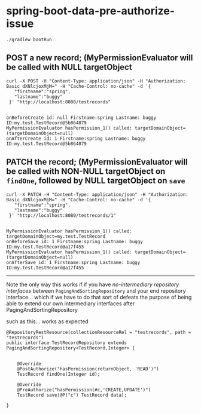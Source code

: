 # spring-boot-data-pre-authorize-issue

```
./gradlew bootRun
```


## POST a new record; (MyPermissionEvaluator will be called with NULL targetObject

```
curl -X POST -H "Content-Type: application/json" -H "Authorization: Basic dXNlcjoxMjM=" -H "Cache-Control: no-cache" -d '{
   "firstname":"spring",
   "lastname":"buggy"
 }' "http://localhost:8080/testrecords"
 
```

```
onBeforeCreate id: null Firstname:spring Lastname: buggy ID:my.test.TestRecord@5b864879
MyPermissionEvaluator hasPermission_1() called: targetDomainObject=(targetDomainObject=null)
onAfterCreate id: 1 Firstname:spring Lastname: buggy ID:my.test.TestRecord@5b864879
```


## PATCH the record; (MyPermissionEvaluator will be called with NON-NULL targetObject on `findOne`, followed by NULL targetObject on `save`

```
curl -X PATCH -H "Content-Type: application/json" -H "Authorization: Basic dXNlcjoxMjM=" -H "Cache-Control: no-cache" -d '{
   "firstname":"spring",
   "lastname":"buggy"
 }' "http://localhost:8080/testrecords/1"
 
```

```
MyPermissionEvaluator hasPermission_1() called: targetDomainObject=my.test.TestRecord
onBeforeSave id: 1 Firstname:spring Lastname: buggy ID:my.test.TestRecord@a17f455
MyPermissionEvaluator hasPermission_1() called: targetDomainObject=(targetDomainObject=null)
onAfterSave id: 1 Firstname:spring Lastname: buggy ID:my.test.TestRecord@a17f455
```

----------

Note the only way this works if if you have *no-intermediary repository interfaces* between `PagingAndSortingRepository` and your end repository interface... which if we have to do that sort of defeats the purpose of being able to extend our own intermediary interfaces after PagingAndSortingRepository

such as this... works as expected

```
@RepositoryRestResource(collectionResourceRel = "testrecords", path = "testrecords")
public interface TestRecordRepository extends PagingAndSortingRepository<TestRecord,Integer> {


    @Override
    @PostAuthorize("hasPermission(returnObject, 'READ')")
    TestRecord findOne(Integer id);

	@Override
	@PreAuthorize("hasPermission(#c,'CREATE,UPDATE')")
	TestRecord save(@P("c") TestRecord data);
	
}
```
